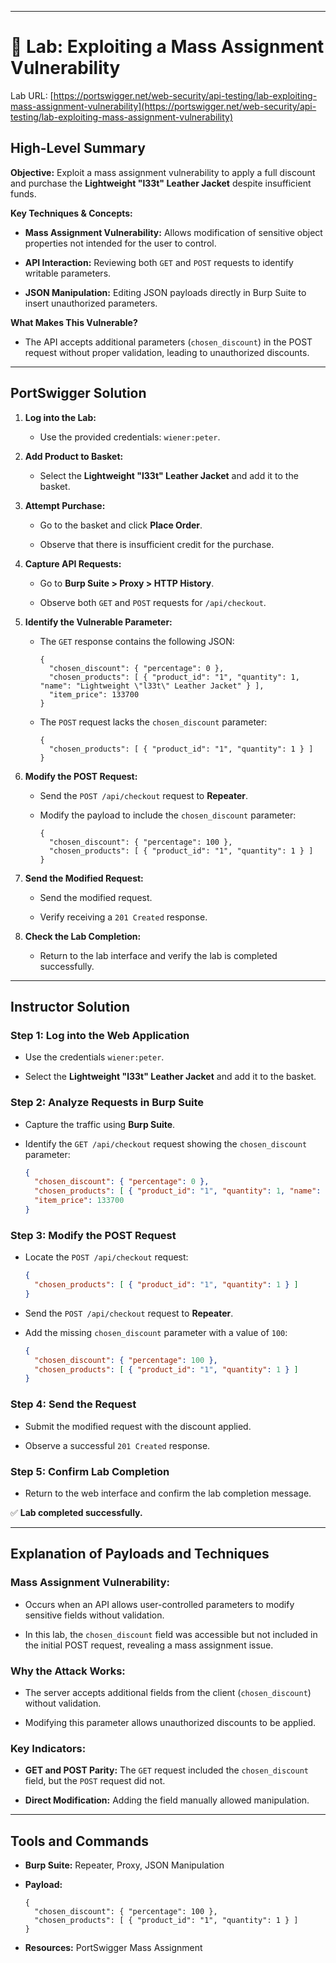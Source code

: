 
---
# 🧪 Lab: Exploiting a Mass Assignment Vulnerability

Lab URL: [https://portswigger.net/web-security/api-testing/lab-exploiting-mass-assignment-vulnerability](https://portswigger.net/web-security/api-testing/lab-exploiting-mass-assignment-vulnerability)

## High-Level Summary

**Objective:** Exploit a mass assignment vulnerability to apply a full discount and purchase the **Lightweight "l33t" Leather Jacket** despite insufficient funds.

**Key Techniques & Concepts:**

- **Mass Assignment Vulnerability:** Allows modification of sensitive object properties not intended for the user to control.
    
- **API Interaction:** Reviewing both `GET` and `POST` requests to identify writable parameters.
    
- **JSON Manipulation:** Editing JSON payloads directly in Burp Suite to insert unauthorized parameters.
    

**What Makes This Vulnerable?**

- The API accepts additional parameters (`chosen_discount`) in the POST request without proper validation, leading to unauthorized discounts.
    

---

## PortSwigger Solution

1. **Log into the Lab:**
    
    - Use the provided credentials: `wiener:peter`.
        
2. **Add Product to Basket:**
    
    - Select the **Lightweight "l33t" Leather Jacket** and add it to the basket.
        
3. **Attempt Purchase:**
    
    - Go to the basket and click **Place Order**.
        
    - Observe that there is insufficient credit for the purchase.
        
4. **Capture API Requests:**
    
    - Go to **Burp Suite > Proxy > HTTP History**.
        
    - Observe both `GET` and `POST` requests for `/api/checkout`.
        
5. **Identify the Vulnerable Parameter:**
    
    - The `GET` response contains the following JSON:
        
        ```
        {
          "chosen_discount": { "percentage": 0 },
          "chosen_products": [ { "product_id": "1", "quantity": 1, "name": "Lightweight \"l33t\" Leather Jacket" } ],
          "item_price": 133700
        }
        ```
        
    - The `POST` request lacks the `chosen_discount` parameter:
        
        ```
        {
          "chosen_products": [ { "product_id": "1", "quantity": 1 } ]
        }
        ```
        
6. **Modify the POST Request:**
    
    - Send the `POST /api/checkout` request to **Repeater**.
        
    - Modify the payload to include the `chosen_discount` parameter:
        
        ```
        {
          "chosen_discount": { "percentage": 100 },
          "chosen_products": [ { "product_id": "1", "quantity": 1 } ]
        }
        ```
        
7. **Send the Modified Request:**
    
    - Send the modified request.
        
    - Verify receiving a `201 Created` response.
        
8. **Check the Lab Completion:**
    
    - Return to the lab interface and verify the lab is completed successfully.
        

---

## Instructor Solution

### Step 1: Log into the Web Application

- Use the credentials `wiener:peter`.
    
- Select the **Lightweight "l33t" Leather Jacket** and add it to the basket.
    

### Step 2: Analyze Requests in Burp Suite

- Capture the traffic using **Burp Suite**.
    
- Identify the `GET /api/checkout` request showing the `chosen_discount` parameter:
    
    ```json
    {
      "chosen_discount": { "percentage": 0 },
      "chosen_products": [ { "product_id": "1", "quantity": 1, "name": "Lightweight \"l33t\" Leather Jacket" } ],
      "item_price": 133700
    }
    ```
    

### Step 3: Modify the POST Request

- Locate the `POST /api/checkout` request:
    
    ```json
    {
      "chosen_products": [ { "product_id": "1", "quantity": 1 } ]
    }
    ```
    
- Send the `POST /api/checkout` request to **Repeater**.
    
- Add the missing `chosen_discount` parameter with a value of `100`:
    
    ```json
    {
      "chosen_discount": { "percentage": 100 },
      "chosen_products": [ { "product_id": "1", "quantity": 1 } ]
    }
    ```
    

### Step 4: Send the Request

- Submit the modified request with the discount applied.
    
- Observe a successful `201 Created` response.
    

### Step 5: Confirm Lab Completion

- Return to the web interface and confirm the lab completion message.
    

✅ **Lab completed successfully.**

---

## Explanation of Payloads and Techniques

### **Mass Assignment Vulnerability:**

- Occurs when an API allows user-controlled parameters to modify sensitive fields without validation.
    
- In this lab, the `chosen_discount` field was accessible but not included in the initial POST request, revealing a mass assignment issue.
    

### **Why the Attack Works:**

- The server accepts additional fields from the client (`chosen_discount`) without validation.
    
- Modifying this parameter allows unauthorized discounts to be applied.
    

### **Key Indicators:**

- **GET and POST Parity:** The `GET` request included the `chosen_discount` field, but the `POST` request did not.
    
- **Direct Modification:** Adding the field manually allowed manipulation.
    

---

## Tools and Commands

- **Burp Suite:** Repeater, Proxy, JSON Manipulation
    
- **Payload:**
    
    ```
    {
      "chosen_discount": { "percentage": 100 },
      "chosen_products": [ { "product_id": "1", "quantity": 1 } ]
    }
    ```
    
- **Resources:** PortSwigger Mass Assignment